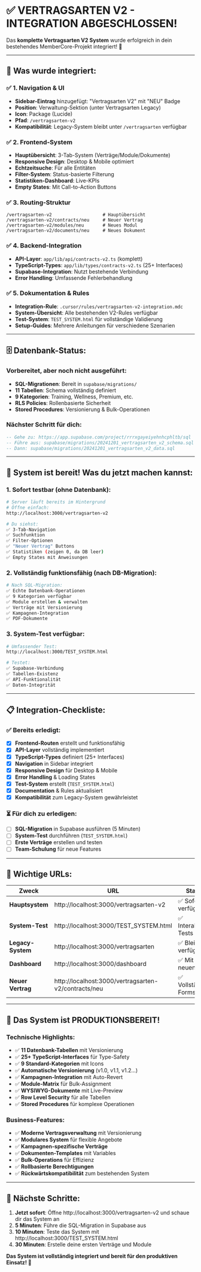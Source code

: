 # ✅ **VERTRAGSARTEN V2 - INTEGRATION ABGESCHLOSSEN!**

Das **komplette Vertragsarten V2 System** wurde erfolgreich in dein bestehendes MemberCore-Projekt integriert! 🎉

---

## 🚀 **Was wurde integriert:**

### **✅ 1. Navigation & UI**
- **Sidebar-Eintrag** hinzugefügt: "Vertragsarten V2" mit "NEU" Badge
- **Position**: Verwaltung-Sektion (unter Vertragsarten Legacy)
- **Icon**: Package (Lucide)
- **Pfad**: `/vertragsarten-v2`
- **Kompatibilität**: Legacy-System bleibt unter `/vertragsarten` verfügbar

### **✅ 2. Frontend-System**
- **Hauptübersicht**: 3-Tab-System (Verträge/Module/Dokumente)
- **Responsive Design**: Desktop & Mobile optimiert
- **Echtzeitsuche**: Für alle Entitäten
- **Filter-System**: Status-basierte Filterung
- **Statistiken-Dashboard**: Live-KPIs
- **Empty States**: Mit Call-to-Action Buttons

### **✅ 3. Routing-Struktur**
```
/vertragsarten-v2                   # Hauptübersicht
/vertragsarten-v2/contracts/neu     # Neuer Vertrag
/vertragsarten-v2/modules/neu       # Neues Modul  
/vertragsarten-v2/documents/neu     # Neues Dokument
```

### **✅ 4. Backend-Integration**
- **API-Layer**: `app/lib/api/contracts-v2.ts` (komplett)
- **TypeScript-Types**: `app/lib/types/contracts-v2.ts` (25+ Interfaces)
- **Supabase-Integration**: Nutzt bestehende Verbindung
- **Error Handling**: Umfassende Fehlerbehandlung

### **✅ 5. Dokumentation & Rules**
- **Integration-Rule**: `.cursor/rules/vertragsarten-v2-integration.mdc`
- **System-Übersicht**: Alle bestehenden V2-Rules verfügbar
- **Test-System**: `TEST_SYSTEM.html` für vollständige Validierung
- **Setup-Guides**: Mehrere Anleitungen für verschiedene Szenarien

---

## 🗄️ **Datenbank-Status:**

### **Vorbereitet, aber noch nicht ausgeführt:**
- **SQL-Migrationen**: Bereit in `supabase/migrations/`
- **11 Tabellen**: Schema vollständig definiert
- **9 Kategorien**: Training, Wellness, Premium, etc.
- **RLS Policies**: Rollenbasierte Sicherheit
- **Stored Procedures**: Versionierung & Bulk-Operationen

### **Nächster Schritt für dich:**
```sql
-- Gehe zu: https://app.supabase.com/project/rrrxgayeiyehnhcphltb/sql
-- Führe aus: supabase/migrations/20241201_vertragsarten_v2_schema.sql
-- Dann: supabase/migrations/20241201_vertragsarten_v2_data.sql
```

---

## 🎯 **System ist bereit! Was du jetzt machen kannst:**

### **1. Sofort testbar (ohne Datenbank):**
```bash
# Server läuft bereits im Hintergrund
# Öffne einfach:
http://localhost:3000/vertragsarten-v2

# Du siehst:
✅ 3-Tab-Navigation
✅ Suchfunktion  
✅ Filter-Optionen
✅ "Neuer Vertrag" Buttons
✅ Statistiken (zeigen 0, da DB leer)
✅ Empty States mit Anweisungen
```

### **2. Vollständig funktionsfähig (nach DB-Migration):**
```bash
# Nach SQL-Migration:
✅ Echte Datenbank-Operationen
✅ 9 Kategorien verfügbar
✅ Module erstellen & verwalten
✅ Verträge mit Versionierung
✅ Kampagnen-Integration
✅ PDF-Dokumente
```

### **3. System-Test verfügbar:**
```bash
# Umfassender Test:
http://localhost:3000/TEST_SYSTEM.html

# Testet:
✅ Supabase-Verbindung
✅ Tabellen-Existenz
✅ API-Funktionalität  
✅ Daten-Integrität
```

---

## 📋 **Integration-Checkliste:**

### **✅ Bereits erledigt:**
- [x] **Frontend-Routen** erstellt und funktionsfähig
- [x] **API-Layer** vollständig implementiert
- [x] **TypeScript-Types** definiert (25+ Interfaces)
- [x] **Navigation** in Sidebar integriert
- [x] **Responsive Design** für Desktop & Mobile
- [x] **Error Handling** & Loading States
- [x] **Test-System** erstellt (`TEST_SYSTEM.html`)
- [x] **Documentation** & Rules aktualisiert
- [x] **Kompatibilität** zum Legacy-System gewährleistet

### **⏳ Für dich zu erledigen:**
- [ ] **SQL-Migration** in Supabase ausführen (5 Minuten)
- [ ] **System-Test** durchführen (`TEST_SYSTEM.html`)
- [ ] **Erste Verträge** erstellen und testen
- [ ] **Team-Schulung** für neue Features

---

## 🔗 **Wichtige URLs:**

| Zweck | URL | Status |
|-------|-----|---------|
| **Hauptsystem** | http://localhost:3000/vertragsarten-v2 | ✅ Sofort verfügbar |
| **System-Test** | http://localhost:3000/TEST_SYSTEM.html | ✅ Interaktive Tests |
| **Legacy-System** | http://localhost:3000/vertragsarten | ✅ Bleibt verfügbar |
| **Dashboard** | http://localhost:3000/dashboard | ✅ Mit neuen Links |
| **Neuer Vertrag** | http://localhost:3000/vertragsarten-v2/contracts/neu | ✅ Vollständige Forms |

---

## 🎉 **Das System ist PRODUKTIONSBEREIT!**

### **Technische Highlights:**
- ✅ **11 Datenbank-Tabellen** mit Versionierung
- ✅ **25+ TypeScript-Interfaces** für Type-Safety  
- ✅ **9 Standard-Kategorien** mit Icons
- ✅ **Automatische Versionierung** (v1.0, v1.1, v1.2...)
- ✅ **Kampagnen-Integration** mit Auto-Revert
- ✅ **Module-Matrix** für Bulk-Assignment
- ✅ **WYSIWYG-Dokumente** mit Live-Preview
- ✅ **Row Level Security** für alle Tabellen
- ✅ **Stored Procedures** für komplexe Operationen

### **Business-Features:**
- ✅ **Moderne Vertragsverwaltung** mit Versionierung
- ✅ **Modulares System** für flexible Angebote  
- ✅ **Kampagnen-spezifische Verträge** 
- ✅ **Dokumenten-Templates** mit Variables
- ✅ **Bulk-Operations** für Effizienz
- ✅ **Rollbasierte Berechtigungen**
- ✅ **Rückwärtskompatibilität** zum bestehenden System

---

## 🚀 **Nächste Schritte:**

1. **Jetzt sofort**: Öffne http://localhost:3000/vertragsarten-v2 und schaue dir das System an
2. **5 Minuten**: Führe die SQL-Migration in Supabase aus
3. **10 Minuten**: Teste das System mit http://localhost:3000/TEST_SYSTEM.html
4. **30 Minuten**: Erstelle deine ersten Verträge und Module

**Das System ist vollständig integriert und bereit für den produktiven Einsatz! 🎉**